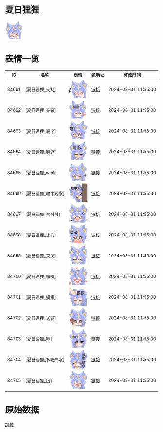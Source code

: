 # 夏日狸狸

<img src="./cover.png" height="60" alt="cover" />

# 表情一览

|ID|名称|表情|源地址|修改时间|
|----|----|----|----|----|
|84691|[夏日狸狸_支持]|<img src="./pic/084691_%5B夏日狸狸_支持%5D.png" height="60" alt="支持"/>|[链接](https://i0.hdslb.com/bfs/garb/d2bad8f782b0c97cbe966c31859daf9f6ffee689.png)|2024-08-31 11:55:00|
|84692|[夏日狸狸_亲亲]|<img src="./pic/084692_%5B夏日狸狸_亲亲%5D.png" height="60" alt="亲亲"/>|[链接](https://i0.hdslb.com/bfs/garb/443905a11b8253cd67f809dd6ee9f0f86042c7dc.png)|2024-08-31 11:55:00|
|84693|[夏日狸狸_啊？]|<img src="./pic/084693_%5B夏日狸狸_啊？%5D.png" height="60" alt="啊？"/>|[链接](https://i0.hdslb.com/bfs/garb/c2394f6482816c771c226751eec5cc1c378a271e.png)|2024-08-31 11:55:00|
|84694|[夏日狸狸_啊这]|<img src="./pic/084694_%5B夏日狸狸_啊这%5D.png" height="60" alt="啊这"/>|[链接](https://i0.hdslb.com/bfs/garb/427a0dba0ecb58bf831647ef5a26cc14efa14da7.png)|2024-08-31 11:55:00|
|84695|[夏日狸狸_wink]|<img src="./pic/084695_%5B夏日狸狸_wink%5D.png" height="60" alt="wink"/>|[链接](https://i0.hdslb.com/bfs/garb/f62eb73df4b7a45ae80cf201062cb791ac485b7c.png)|2024-08-31 11:55:00|
|84696|[夏日狸狸_暗中观察]|<img src="./pic/084696_%5B夏日狸狸_暗中观察%5D.png" height="60" alt="暗中观察"/>|[链接](https://i0.hdslb.com/bfs/garb/466fa29aead7c85cc50ff877401e533c601677ba.png)|2024-08-31 11:55:00|
|84697|[夏日狸狸_气鼓鼓]|<img src="./pic/084697_%5B夏日狸狸_气鼓鼓%5D.png" height="60" alt="气鼓鼓"/>|[链接](https://i0.hdslb.com/bfs/garb/72efa97cd97b6339bc9739b3e2c575593640693c.png)|2024-08-31 11:55:00|
|84698|[夏日狸狸_比心]|<img src="./pic/084698_%5B夏日狸狸_比心%5D.png" height="60" alt="比心"/>|[链接](https://i0.hdslb.com/bfs/garb/868c9d03269d9eb7d8ca9aa800c048fe09a83fbd.png)|2024-08-31 11:55:00|
|84699|[夏日狸狸_哭哭]|<img src="./pic/084699_%5B夏日狸狸_哭哭%5D.png" height="60" alt="哭哭"/>|[链接](https://i0.hdslb.com/bfs/garb/42a4a6ba6f85d33455c08ab286621b3378ac586e.png)|2024-08-31 11:55:00|
|84700|[夏日狸狸_嘿嘿]|<img src="./pic/084700_%5B夏日狸狸_嘿嘿%5D.png" height="60" alt="嘿嘿"/>|[链接](https://i0.hdslb.com/bfs/garb/8550a532ab5574b1607726539b9497fa6b06fcc0.png)|2024-08-31 11:55:00|
|84701|[夏日狸狸_摸摸]|<img src="./pic/084701_%5B夏日狸狸_摸摸%5D.png" height="60" alt="摸摸"/>|[链接](https://i0.hdslb.com/bfs/garb/046450d0c862fec130e744a2b9a4a1814e15b908.png)|2024-08-31 11:55:00|
|84702|[夏日狸狸_送花]|<img src="./pic/084702_%5B夏日狸狸_送花%5D.png" height="60" alt="送花"/>|[链接](https://i0.hdslb.com/bfs/garb/6c607b580e4ae2e038439a93b9642b1f2943cb0e.png)|2024-08-31 11:55:00|
|84703|[夏日狸狸_哼]|<img src="./pic/084703_%5B夏日狸狸_哼%5D.png" height="60" alt="哼"/>|[链接](https://i0.hdslb.com/bfs/garb/e0aebaf710cc6bd5a43b15d33307d6934e744c50.png)|2024-08-31 11:55:00|
|84704|[夏日狸狸_多喝热水]|<img src="./pic/084704_%5B夏日狸狸_多喝热水%5D.png" height="60" alt="多喝热水"/>|[链接](https://i0.hdslb.com/bfs/garb/d9ff27f21bfd5e3c79459ce2b77f3cb4a1868d51.png)|2024-08-31 11:55:00|
|84705|[夏日狸狸_困]|<img src="./pic/084705_%5B夏日狸狸_困%5D.png" height="60" alt="困"/>|[链接](https://i0.hdslb.com/bfs/garb/b09bf9a0b15cfea40133c08bdf8c6d0fedbf8657.png)|2024-08-31 11:55:00|

# 原始数据

[跳转](./raw.json)

